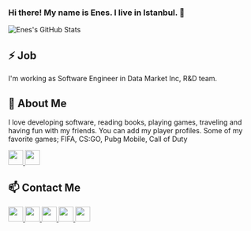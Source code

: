### Hi there! My name is Enes. I live in Istanbul. 👋

![Enes's GitHub Stats](https://github-readme-stats.vercel.app/api?username=enesgezici&show_icons=true)

## ⚡ Job
I'm working as Software Engineer in Data Market Inc, R&D team.

## 💬 About Me 
I love developing software, reading books, playing games, traveling and having fun with my friends.
You can add my player profiles. Some of my favorite games; FIFA, CS:GO, Pubg Mobile, Call of Duty

<a href="https://discord.com/enesgezici#7242" target="_blank">  
  <img width="30px" src="https://www.flaticon.com/svg/static/icons/svg/2111/2111370.svg" />
</a>

<a href="https://steamcommunity.com/id/enesgezici/" target="_blank">  
  <img width="30px" src="https://upload.wikimedia.org/wikipedia/commons/8/83/Steam_icon_logo.svg" />
</a>


## 📫 Contact Me 

<a href="https://www.enesgezici.com" target="_blank">  
  <img width="30px" src="https://www.flaticon.com/svg/static/icons/svg/3962/3962038.svg" /> 
</a>

<a href="https://www.linkedin.com/in/enesgezici/" target="_blank"> 
  <img width="30px" src="https://www.flaticon.com/svg/static/icons/svg/174/174857.svg" />
</a>

<a href="https://www.instagram.com/enesgezici" target="_blank">  
  <img width="30px" src="https://www.flaticon.com/svg/static/icons/svg/174/174855.svg" />
</a>


<a href="https://medium.com/@enesgezici" target="_blank" target="_blank">  
  <img width="30px" src="https://www.flaticon.com/svg/static/icons/svg/2111/2111543.svg" />
</a>

<a href="https://t.me/enesgezici" target="_blank">  
  <img width="30px" src="https://www.flaticon.com/svg/static/icons/svg/906/906377.svg" />
</a>


<!--
Here are some ideas to get you started:

- 🔭 I’m currently working on ...
- 🌱 I’m currently learning ...
- 👯 I’m looking to collaborate on ...
- 🤔 I’m looking for help with ...
- 💬 Ask me about ...
- 📫 How to reach me: ...
- 😄 Pronouns: ...
- ⚡ Fun fact: ...
-->


